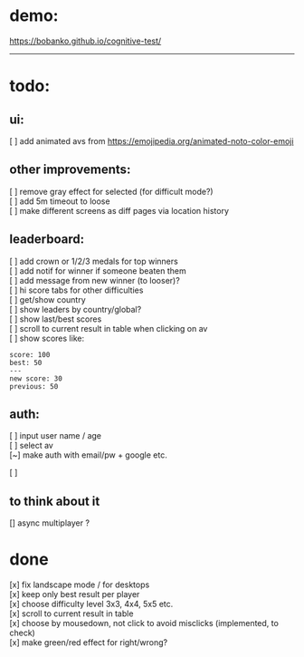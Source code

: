 # demo:

https://bobanko.github.io/cognitive-test/

---

# todo:

## ui:

[ ] add animated avs from https://emojipedia.org/animated-noto-color-emoji

## other improvements:

[ ] remove gray effect for selected (for difficult mode?)  
[ ] add 5m timeout to loose  
[ ] make different screens as diff pages via location history

## leaderboard:

[ ] add crown or 1/2/3 medals for top winners  
[ ] add notif for winner if someone beaten them  
[ ] add message from new winner (to looser)?  
[ ] hi score tabs for other difficulties  
[ ] get/show country  
[ ] show leaders by country/global?  
[ ] show last/best scores  
[ ] scroll to current result in table when clicking on av  
[ ] show scores like:

    score: 100
    best: 50
    ---
    new score: 30
    previous: 50

## auth:

[ ] input user name / age  
[ ] select av  
[~] make auth with email/pw + google etc.

[ ]

## to think about it

[] async multiplayer ?

# done

[x] fix landscape mode / for desktops  
[x] keep only best result per player  
[x] choose difficulty level 3x3, 4x4, 5x5 etc.  
[x] scroll to current result in table  
[x] choose by mousedown, not click to avoid misclicks (implemented, to check)  
[x] make green/red effect for right/wrong?
